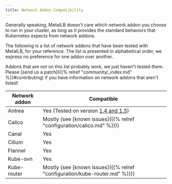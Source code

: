 ```yaml
---
title: Network Addon Compatibility
---
```


Generally speaking, MetalLB doesn't care which network addon you
choose to run in your cluster, as long as it provides the standard
behaviors that Kubernetes expects from network addons.

The following is a list of network addons that have been tested with
MetalLB, for your reference. The list is presented in alphabetical
order, we express no preference for one addon over another.

Addons that are not on this list probably work, we just haven't tested
them. Please
[send us a patch]({{% relref "community/_index.md" %}}#contributing) if you
have information on network addons that aren't listed!


| Network addon | Compatible                                                                                                              |
|---------------|-------------------------------------------------------------------------------------------------------------------------|
| Antrea        | Yes (Tested on version [1.4 and 1.5](https://github.com/jayunit100/k8sprototypes/tree/master/kind/metallb-antrea))      |
| Calico        | Mostly (see [known issues]({{% relref "configuration/calico.md" %}}))                                                   |
| Canal         | Yes                                                                                                                     |
| Cilium        | Yes                                                                                                                     |
| Flannel       | Yes                                                                                                                     |
| Kube-ovn      | Yes                                                                                                                     |
| Kube-router   | Mostly (see [known issues]({{% relref "configuration/kube-router.md" %}}))                                              |

